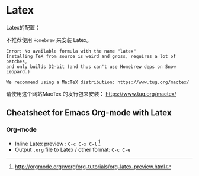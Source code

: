 # Latex

Latex的配置：

不推荐使用 `Homebrew` 来安装 Latex。

    Error: No available formula with the name "latex"
    Installing TeX from source is weird and gross, requires a lot of patches,
    and only builds 32-bit (and thus can't use Homebrew deps on Snow Leopard.)

    We recommend using a MacTeX distribution: https://www.tug.org/mactex/
    
请使用这个网站MacTex 的发行包来安装：
<https://www.tug.org/mactex/>

## Cheatsheet for Emacs Org-mode with Latex

### Org-mode

- Inline Latex preview : `C-c C-x C-l` [^1]
- Output `.org` file to Latex / other format: `C-c C-e`

[^1]:http://orgmode.org/worg/org-tutorials/org-latex-preview.html 

